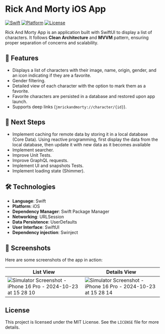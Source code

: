 # Rick And Morty iOS App

[![Swift](https://img.shields.io/badge/Swift-5.0-orange.svg)](https://swift.org)
[![Platform](https://img.shields.io/badge/Platform-iOS-lightgrey.svg)](https://developer.apple.com/ios/)
[![License](https://img.shields.io/badge/License-MIT-blue.svg)](https://opensource.org/licenses/MIT)


Rick And Morty App is an application built with SwiftUI to display a list of characters. It follows **Clean Architecture** and **MVVM** pattern, ensuring proper separation of concerns and scalability.


## 🚀 Features

- Displays a list of characters with their image, name, origin, gender, and an icon indicating if they are a favorite.
- Gender filtering.
- Detailed view of each character with the option to mark them as a favorite.
- Favorite characters are persisted in a database and restored upon app launch.
- Supports deep links (`jmrickandmorty://character/{id}`).

## 🎯 Next Steps

- Implement caching for remote data by storing it in a local database (Core Data). Using reactive programming, first display the data from the local database, then update it with new data as it becomes available
- Implement searcher.
- Improve Unit Tests.
- Improve GraphQL requests.
- Implement UI and snapshots Tests.
- Implement loading state (Shimmer).

## 🛠️ Technologies

- **Language**: Swift
- **Platform**: iOS
- **Dependency Manager**: Swift Package Manager
- **Networking**: URLSession
- **Data Persistence**: UserDefaults
- **User Interface**: SwiftUI
- **Dependency injection**: Swinject

## 📱 Screenshots

Here are some screenshots of the app in action:

| List View                             | Details View                           
|--------------------------------------|---------------------------------------|
| ![Simulator Screenshot - iPhone 16 Pro - 2024-10-23 at 15 28 10](https://github.com/user-attachments/assets/17cde92b-e7b3-4974-bacd-cadac8877a3d) | ![Simulator Screenshot - iPhone 16 Pro - 2024-10-23 at 15 28 14](https://github.com/user-attachments/assets/208fb891-4b0c-493e-9657-ca6d556d5f3b) |


## License

This project is licensed under the MIT License. See the `LICENSE` file for more details.
